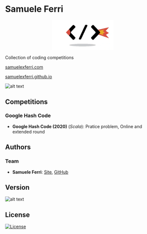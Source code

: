 # Samuele Ferri

<p align="center">
<img src="https://github.com/samuelexferri/coding/blob/master/images/coding.png" width="200">
</p>

Collection of coding competitions

[samuelexferri.com](https://samuelexferri.com)

[samuelexferri.github.io](https://samuelexferri.github.io)

![alt text](https://img.shields.io/badge/Language-English-infomrmational?style=for-the-badge)

## Competitions

### Google Hash Code

-   **Google Hash Code (2020)** (_Scala_): Pratice problem, Online and extended round

## Authors

### Team

-   **Samuele Ferri**: [Site](https://samuelexferri.com), [GitHub](https://github.com/samuelexferri)

## Version

![alt text](https://img.shields.io/badge/Version-0.0.1-blue.svg?style=for-the-badge)

## License

[![License](https://img.shields.io/badge/License-MIT_License-blue.svg?style=for-the-badge)](https://badges.mit-license.org)
